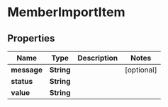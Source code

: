 

# MemberImportItem


## Properties

| Name | Type | Description | Notes |
|------------ | ------------- | ------------- | -------------|
|**message** | **String** |  |  [optional] |
|**status** | **String** |  |  |
|**value** | **String** |  |  |



